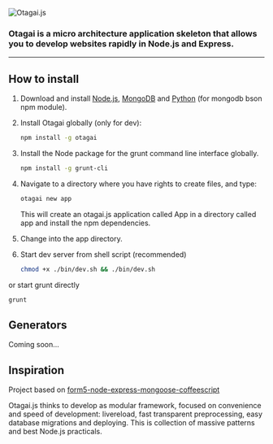 ![Otagai.js](https://dl.dropboxusercontent.com/u/931817/POST/otagai.png)
### Otagai is a micro architecture application skeleton that allows you to develop websites rapidly in Node.js and Express.

----
## How to install

1. Download and install [Node.js](http://nodejs.org/), [MongoDB](http://mongodb.org/) and [Python](http://python.org/) (for mongodb bson npm module).
2. Install Otagai globally (only for dev):
   ```sh
   npm install -g otagai
   ```

3. Install the Node package for the grunt command line interface globally.
   ```sh
   npm install -g grunt-cli
   ```

4. Navigate to a directory where you have rights to create files, and type:

   ```sh
   otagai new app
   ```
   This will create an otagai.js application called App in a directory called app and install the npm dependencies.

5. Change into the app directory.

6. Start dev server from shell script (recommended)
   ```sh
   chmod +x ./bin/dev.sh && ./bin/dev.sh
   ```
  or start grunt directly
   ```sh
   grunt
   ```

## Generators
   Coming soon...


## Inspiration
Project based on [form5-node-express-mongoose-coffeescript](https://github.com/olafurnielsen/form5-node-express-mongoose-coffeescript)

Otagai.js thinks to develop as modular framework, focused on convenience and speed of development: livereload, fast transparent preprocessing, easy database migrations and deploying. This is collection of massive patterns and best Node.js practicals.

